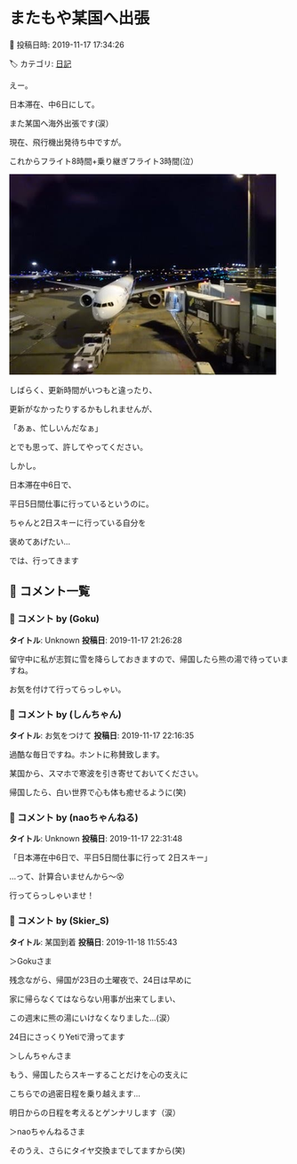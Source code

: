 # またもや某国へ出張

📅 投稿日時: 2019-11-17 17:34:26

🏷️ カテゴリ: [日記](cc4b5682fb7b8b144980957a978653fb0.md)

えー。


日本滞在、中6日にして。


また某国へ海外出張です(涙）





現在、飛行機出発待ち中ですが。


これからフライト8時間+乗り継ぎフライト3時間(泣）




![6409cd1b7f24d38150a4f8e148bebeb1.jpg](images/6409cd1b7f24d38150a4f8e148bebeb1.jpg)







しばらく、更新時間がいつもと違ったり、


更新がなかったりするかもしれませんが、


「あぁ、忙しいんだなぁ」


とでも思って、許してやってください。





しかし。


日本滞在中6日で、


平日5日間仕事に行っているというのに。


ちゃんと2日スキーに行っている自分を


褒めてあげたい…





では、行ってきます

## 💬 コメント一覧

### 💬 コメント by (Goku)
**タイトル**: Unknown
**投稿日**: 2019-11-17 21:26:28

留守中に私が志賀に雪を降らしておきますので、帰国したら熊の湯で待っていますね。

お気を付けて行ってらっしゃい。

### 💬 コメント by (しんちゃん)
**タイトル**: お気をつけて
**投稿日**: 2019-11-17 22:16:35

過酷な毎日ですね。ホントに称賛致します。

某国から、スマホで寒波を引き寄せておいてください。

帰国したら、白い世界で心も体も癒せるように(笑)

### 💬 コメント by (naoちゃんねる)
**タイトル**: Unknown
**投稿日**: 2019-11-17 22:31:48

「日本滞在中6日で、平日5日間仕事に行って 2日スキー」

…って、計算合いませんから～😵



行ってらっしゃいませ！

### 💬 コメント by (Skier_S)
**タイトル**: 某国到着
**投稿日**: 2019-11-18 11:55:43

＞Gokuさま

残念ながら、帰国が23日の土曜夜で、24日は早めに

家に帰らなくてはならない用事が出来てしまい、

この週末に熊の湯にいけなくなりました…(涙）

24日にさっくりYetiで滑ってます



＞しんちゃんさま

もう、帰国したらスキーすることだけを心の支えに

こちらでの過密日程を乗り越えます…

明日からの日程を考えるとゲンナリします（涙）



＞naoちゃんねるさま

そのうえ、さらにタイヤ交換までしてますから(笑)

